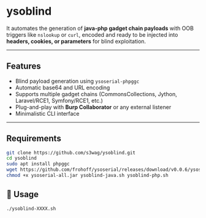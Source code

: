 # ysoblind


It automates the generation of **java-php gadget chain payloads** with OOB triggers like `nslookup` or `curl`, encoded and ready to be injected into **headers, cookies, or parameters** for blind exploitation.

---

## Features

- Blind payload generation using `ysoserial-phpggc`
- Automatic base64 and URL encoding
- Supports multiple gadget chains (CommonsCollections, Jython, Laravel/RCE1, Symfony/RCE1, etc.)
- Plug-and-play with **Burp Collaborator** or any external listener
- Minimalistic CLI interface

---

## Requirements

```bash
git clone https://github.com/s3wag/ysoblind.git
cd ysoblind
sudo apt install phpggc
wget https://github.com/frohoff/ysoserial/releases/download/v0.0.6/ysoserial-all.jar -O ysoserial-all.jar
chmod +x ysoserial-all.jar ysoblind-java.sh ysoblind-php.sh
```

## 🚀 Usage

```bash
./ysoblind-XXXX.sh
```
